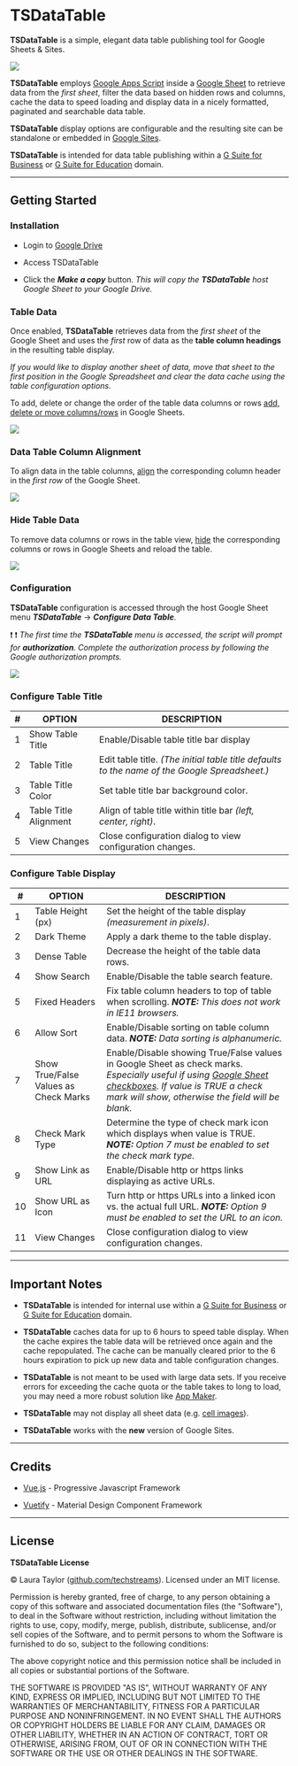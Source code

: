 # TSDataTable

**TSDataTable** is a simple, elegant data table publishing tool for Google Sheets &amp; Sites.  

![](img/Diagram1.png)


**TSDataTable** employs [Google Apps Script](https://developers.google.com/apps-script) inside a [Google Sheet](https://www.google.com/sheets/about/) to retrieve data from the *first sheet*, filter the data based on hidden rows and columns, cache the data to speed loading and display data in a nicely formatted, paginated and searchable data table. 

**TSDataTable** display options are configurable and the resulting site can be standalone or embedded in [Google Sites](https://medium.com/r/?url=https%3A%2F%2Fgsuite.google.com%2Fproducts%2Fsites%2F).

**TSDataTable** is intended for data table publishing within a [G Suite for Business](https://gsuite.google.com/solutions/) or [G Suite for Education](https://edu.google.com/products/gsuite-for-education) domain.

---

## Getting Started

### Installation

* Login to [Google Drive](https://drive.google.com/)

* Access TSDataTable

* Click the ***Make a copy*** button. _This will copy the **TSDataTable** host Google Sheet to your Google Drive._

### Table Data

Once enabled, **TSDataTable** retrieves data from the *first sheet* of the Google Sheet and uses the *first* row of data as the **table column headings** in the resulting table display.  

*If you would like to display another sheet of data, move that sheet to the first position in the Google Spreadsheet and clear the data cache using the table configuration options.*

To add, delete or change the order of the table data columns or rows [add, delete or move columns/rows](https://support.google.com/docs/answer/54813) in Google Sheets.

![](img/Diagram2.png)

### Data Table Column Alignment

To align data in the table columns, [align](https://support.google.com/docs/answer/46973) the corresponding column header in the *first row* of the Google Sheet. 

![](img/Diagram3.png)



### Hide Table Data

To remove data columns or rows in the table view, [hide](https://support.google.com/docs/answer/9060449) the corresponding columns or rows in Google Sheets and reload the table.  

![](img/Diagram4.png)


### Configuration

**TSDataTable** configuration is accessed through the host Google Sheet menu ***TSDataTable*** → ***Configure Data Table***.

:exclamation: :exclamation: *The first time the __TSDataTable__ menu is accessed, the script will prompt for __authorization__. Complete the authorization process by following the Google authorization prompts.*

![](img/Diagram5.png)


### Configure Table Title




| # | OPTION | DESCRIPTION |
|-| ---- | --------- |
| 1 | Show Table Title | Enable/Disable table title bar display |
| 2 | Table Title | Edit table title.  *(The initial table title defaults to the name of the Google Spreadsheet.)* |
| 3 | Table Title Color | Set table title bar background color. |
| 4 | Table Title Alignment | Align of table title within title bar *(left, center, right)*. |
| 5 | View Changes | Close configuration dialog to view configuration changes. |


### Configure Table Display




| # | OPTION | DESCRIPTION |
|-| ---- | --------- |
| 1 | Table Height (px)| Set the height of the table display *(measurement in pixels)*. |
| 2 | Dark Theme | Apply a dark theme to the table display. |
| 3 | Dense Table | Decrease the height of the table data rows. |
| 4 | Show Search | Enable/Disable the table search feature. |
| 5 | Fixed Headers | Fix table column headers to top of table when scrolling. *__NOTE:__ This does not work in IE11 browsers.* |
| 6 | Allow Sort | Enable/Disable sorting on table column data.  *__NOTE:__ Data sorting is alphanumeric.* |
| 7 | Show True/False Values as Check Marks | Enable/Disable showing True/False values in Google Sheet as check marks.  *Especially useful if using [Google Sheet checkboxes](https://support.google.com/docs/answer/7684717).  If value is TRUE a check mark will show, otherwise the field will be blank.* |
| 8 | Check Mark Type | Determine the type of check mark icon which displays when value is TRUE.  *__NOTE:__  Option 7 must be enabled to set the check mark type.* |
| 9 | Show Link as URL | Enable/Disable http or https links displaying as active URLs. |
| 10 | Show URL as Icon | Turn http or https URLs into a linked icon vs. the actual full URL.  *__NOTE:__  Option 9 must be enabled to set the URL to an icon.* |
| 11 | View Changes | Close configuration dialog to view configuration changes. |



---

## Important Notes

* **TSDataTable** is intended for internal use within a [G Suite for Business](https://gsuite.google.com/solutions/) or [G Suite for Education](https://edu.google.com/products/gsuite-for-education) domain.

* **TSDataTable** caches data for up to 6 hours to speed table display.  When the cache expires the table data will be retrieved once again and the cache repopulated.  The cache can be manually cleared prior to the 6 hours expiration to pick up new data and table configuration changes.

* **TSDataTable** is not meant to be used with large data sets.  If you receive errors for exceeding the cache quota or the table takes to long to load, you may need a more robust solution like [App Maker](https://developers.google.com/appmaker/).

* **TSDataTable** may not display all sheet data (e.g. [cell images](https://support.google.com/docs/answer/9224754)).

* **TSDataTable** works with the **new** version of Google Sites.


---

## Credits

* [Vue.js](https://vuejs.org) - Progressive Javascript Framework

* [Vuetify](https://vuetifyjs.com) - Material Design Component Framework

---

## License

**TSDataTable License**

© Laura Taylor ([github.com/techstreams](https://github.com/techstreams)). Licensed under an MIT license.

Permission is hereby granted, free of charge, to any person obtaining a copy of this software and associated documentation files (the "Software"), to deal in the Software without restriction, including without limitation the rights to use, copy, modify, merge, publish, distribute, sublicense, and/or sell copies of the Software, and to permit persons to whom the Software is furnished to do so, subject to the following conditions:

The above copyright notice and this permission notice shall be included in all copies or substantial portions of the Software.

THE SOFTWARE IS PROVIDED "AS IS", WITHOUT WARRANTY OF ANY KIND, EXPRESS OR IMPLIED, INCLUDING BUT NOT LIMITED TO THE WARRANTIES OF MERCHANTABILITY, FITNESS FOR A PARTICULAR PURPOSE AND NONINFRINGEMENT. IN NO EVENT SHALL THE AUTHORS OR COPYRIGHT HOLDERS BE LIABLE FOR ANY CLAIM, DAMAGES OR OTHER LIABILITY, WHETHER IN AN ACTION OF CONTRACT, TORT OR OTHERWISE, ARISING FROM, OUT OF OR IN CONNECTION WITH THE SOFTWARE OR THE USE OR OTHER DEALINGS IN THE SOFTWARE.

